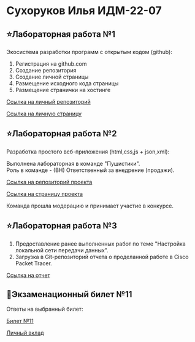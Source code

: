 # Сухоруков Илья ИДМ-22-07
## ⭐Лабораторная работа №1
Экосистема разработки программ с открытым кодом (github):
1. Регистрация на github.com
2. Создание репозитория
3. Создание личной страницы 
4. Размещение исходного кода страницы 
5. Размещение странички на хостинге 

[Ссылка на личный репозиторий](https://github.com/LanceSergeantSukhorukov/Sukhorukov_LAB_RABOTY)

[Ссылка на личную страницу](https://lancesergeantsukhorukov.github.io/Sukhorukov_LAB_RABOTY/)
## ⭐Лабораторная работа №2
Разработка простого веб-приложения (html,css,js + json,xml):

Выполнена лабораторная в команде "Пушистики".  
Роль в команде - (ВН) Ответственный за внедрение (продажи).

[Ссылка на репозиторий проекта](https://github.com/zhelnovandrew/IT_Project)

[Ссылка на страницу проекта](http://pyshok.tilda.ws/)

Команда прошла модерацию и принимает участие в конкурсе.
## ⭐Лабораторная работа №3
1. Предоставление ранее выполненных работ по теме "Настройка локальной сети передачи данных".
2. Загрузка в Git-репозиторий отчета о проделанной работе в Cisco Packet Tracer.

[Ссылка на отчет](https://drive.google.com/file/d/1J3xzILAgJc0jlbBQ09ToMybSZQYPLCQa/view)
## 🌟Экзаменационный билет №11
Ответы на выбранный билет:

[Билет №11](https://github.com/stankin/inet-2022/wiki/exam11)

[Личный вклад](https://github.com/stankin/inet-2022/wiki/exam11/_compare/ce662284b3bf5519e8082b1ba7df5fb8804c460f...fa2395df24c38a5d2f6cb37bba45d9016351418c)
